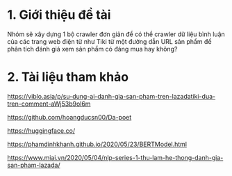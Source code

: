 # 1. Giới thiệu đề tài
Nhóm sẽ xây dựng 1 bộ crawler đơn giản để có thể crawler dữ liệu bình luận của các trang web
điện từ như Tiki từ một đường dẫn URL sản phẩm để phân tích đánh giá xem sản phẩm có đáng mua
hay không?

# 2. Tài liệu tham khảo
https://viblo.asia/p/su-dung-ai-danh-gia-san-pham-tren-lazadatiki-dua-tren-comment-aWj53b9ol6m

https://github.com/hoangducsn00/Da-poet

https://huggingface.co/

https://phamdinhkhanh.github.io/2020/05/23/BERTModel.html

https://www.miai.vn/2020/05/04/nlp-series-1-thu-lam-he-thong-danh-gia-san-pham-lazada/
